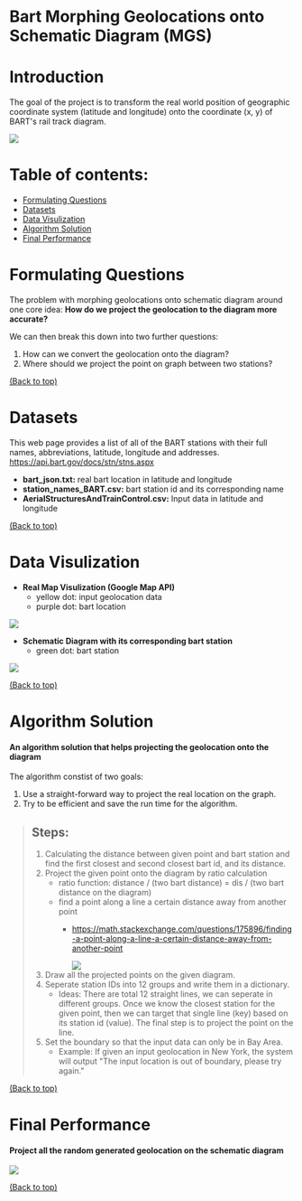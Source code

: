 # Bart Morphing Geolocations onto Schematic Diagram (MGS)
# Introduction
The goal of the project is to transform the real world position of geographic coordinate system (latitude and longitude) onto the coordinate (x, y) of BART's rail track diagram.

<img src="https://github.com/YingluDeng/Bart_MGS/blob/main/demo/trail_system.png" />

# Table of contents:

- [Formulating Questions](#formulating-questions)
- [Datasets](#datasets)
- [Data Visulization](#data-visulization)
- [Algorithm Solution](#algorithm-solution)
- [Final Performance](#final-performance)

# Formulating Questions
The problem with morphing geolocations onto schematic diagram around one core idea: **How do we project the geolocation to the diagram more accurate?**

We can then break this down into two further questions: 
1) How can we convert the geolocation onto the diagram?
2) Where should we project the point on graph between two stations?

[(Back to top)](#table-of-contents)


# Datasets
This web page provides a list of all of the BART stations with their full names, abbreviations, latitude, longitude and addresses.
https://api.bart.gov/docs/stn/stns.aspx
<ul>
<li><b>bart_json.txt:</b> real bart location in latitude and longitude </li> 
<li><b>station_names_BART.csv:</b> bart station id and its corresponding name </li>
<li><b>AerialStructuresAndTrainControl.csv:</b> Input data in latitude and longitude </li>
</ul>

[(Back to top)](#table-of-contents)

# Data Visulization
* <b>Real Map Visulization (Google Map API)</b>
  * yellow dot: input geolocation data
  * purple dot: bart location
<img src="https://github.com/YingluDeng/Bart_MGS/blob/main/demo/real_world.png" />

* <b>Schematic Diagram with its corresponding bart station </b>
  * green dot: bart station
<img src="https://github.com/YingluDeng/Bart_MGS/blob/main/demo/diagram.png" />

[(Back to top)](#table-of-contents)


# Algorithm Solution
#### An algorithm solution that helps projecting the geolocation onto the diagram

The algorithm constist of two goals: 
1. Use a straight-forward way to project the real location on the graph.
2. Try to be efficient and save the run time for the algorithm.

> ## Steps:
>1. Calculating the distance between given point and bart station and find the  first closest and second closest bart id, and its distance.
>2. Project the given point onto the diagram by ratio calculation 
>    * ratio function: distance / (two bart distance) = dis / (two bart distance on the diagram)
>    * find a point along a line a certain distance away from another point
>       * https://math.stackexchange.com/questions/175896/finding-a-point-along-a-line-a-certain-distance-away-from-another-point
>       
>          <img src="https://github.com/YingluDeng/Bart_MGS/blob/main/demo/math%20explanation.png" />
>3. Draw all the projected points on the given diagram.
>4. Seperate station IDs into 12 groups and write them in a dictionary.
>    * Ideas: There are total 12 straight lines, we can seperate in different groups. Once we know the closest station for the given point, then we can target that single line (key) based on its station id (value). The final step is to project the point on the line.
>5. Set the boundary so that the input data can only be in Bay Area.
>    * Example: If given an input geolocation in New York, the system will output "The input location is out of boundary, please try again."


[(Back to top)](#table-of-contents)

# Final Performance 
#### Project all the random generated geolocation on the schematic diagram 
<img src="https://github.com/YingluDeng/Bart_MGS/blob/main/demo/final%20performance.png" />

[(Back to top)](#table-of-contents)
